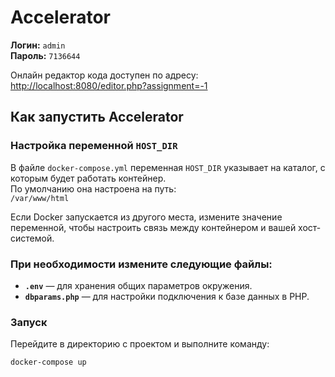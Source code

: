 # Accelerator

**Логин:** `admin`  
**Пароль:** `7136644`  

Онлайн редактор кода доступен по адресу: [http://localhost:8080/editor.php?assignment=-1](http://localhost:8080/editor.php?assignment=-1)

## Как запустить Accelerator

### Настройка переменной `HOST_DIR`
В файле `docker-compose.yml` переменная `HOST_DIR` указывает на каталог, с которым будет работать контейнер.  
По умолчанию она настроена на путь:  
`/var/www/html`  

Если Docker запускается из другого места, измените значение переменной, чтобы настроить связь между контейнером и вашей хост-системой.  


### При необходимости измените следующие файлы:

- **`.env`** — для хранения общих параметров окружения.  
- **`dbparams.php`** — для настройки подключения к базе данных в PHP.  


### Запуск

Перейдите в директорию с проектом и выполните команду:

```bash
docker-compose up
